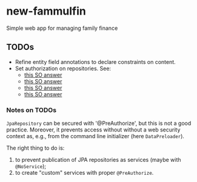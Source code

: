 # new-fammulfin
Simple web app for managing family finance

## TODOs
- Refine entity field annotations to declare constraints on content.
- Set authorization on repositories. See:
  - [this SO answer](https://stackoverflow.com/a/50510613)
  - [this SO answer](https://stackoverflow.com/a/17575990)
  - [this SO answer](https://stackoverflow.com/a/56872544)
  - [this SO answer](https://stackoverflow.com/a/21577081)

### Notes on TODOs
`JpaRepository` can be secured with '@PreAuthorize', but this is not a good practice.
Moreover, it prevents access without without a web security context as, e.g., from the command line initializer (here `DataPreloader`).

The right thing to do is:
1. to prevent publication of JPA repositories as services (maybe with `@NoService`);
2. to create "custom" services with proper `@PreAuthorize`.
